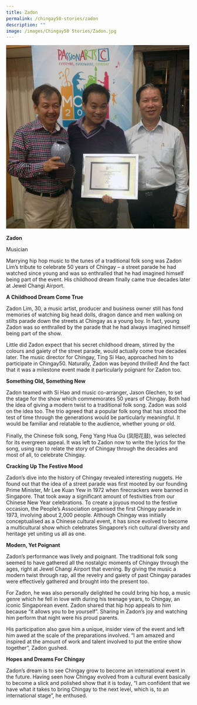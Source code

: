 ```yaml
---
title: Zadon
permalink: /chingay50-stories/zadon
description: ""
image: /images/Chingay50 Stories/Zadon.jpg
---
```

![Zadon](/images/Chingay50%20Stories/gerald%20tang.jpg)

**Zadon**

Musician

Marrying hip hop music to the tunes of a traditional folk song was Zadon Lim’s tribute to celebrate 50 years of Chingay – a street parade he had watched since young and was so enthralled that he had imagined himself being part of the event. His childhood dream finally came true decades later at Jewel Changi Airport. 

**A Childhood Dream Come True**

Zadon Lim, 30, a music artist, producer and business owner still has fond memories of watching big head dolls, dragon dance and men walking on stilts parade down the streets at Chingay as a young boy. In fact, young Zadon was so enthralled by the parade that he had always imagined himself being part of the show.

Little did Zadon expect that his secret childhood dream, stirred by the colours and gaiety of the street parade, would actually come true decades later. The music director for Chingay, Ting Si Hao, approached him to participate in Chingay50. Naturally, Zadon was beyond thrilled! And the fact that it was a milestone event made it particularly poignant for Zadon too. 

**Something Old, Something New**

Zadon teamed with Si Hao and music co-arranger, Jason Glechen, to set the stage for the show which commemorates 50 years of Chingay. Both had the idea of giving a modern twist to a traditional folk song. Zadon was sold on the idea too. The trio agreed that a popular folk song that has stood the test of time through the generations would be particularly meaningful. It would be familiar and relatable to the audience, whether young or old. 

Finally, the Chinese folk song, Feng Yang Hua Gu (凤阳花鼓), was selected for its evergreen appeal. It was left to Zadon now to write the lyrics for the song, using rap to relate the story of Chingay through the decades and most of all, to celebrate Chingay. 

**Cracking Up The Festive Mood**

Zadon’s dive into the history of Chingay revealed interesting nuggets. He found out that the idea of a street parade was first mooted by our founding Prime Minister, Mr Lee Kuan Yew in 1972 when firecrackers were banned in Singapore. That took away a significant amount of festivities from our Chinese New Year celebrations. To create a joyous mood to the festive occasion, the People’s Association organised the first Chingay parade in 1973, involving about 2,000 people. Although Chingay was initially conceptualised as a Chinese cultural event, it has since evolved to become a multicultural show which celebrates Singapore’s rich cultural diversity and heritage yet uniting us all as one. 

**Modern, Yet Poignant**

Zadon’s performance was lively and poignant. The traditional folk song seemed to have gathered all the nostalgic moments of Chingay through the ages, right at Jewel Changi Airport that evening. By giving the music a modern twist through rap, all the revelry and gaiety of past Chingay parades were effectively gathered and brought into the present too.  

For Zadon, he was also personally delighted he could bring hip hop, a music genre which he fell in love with during his teenage years, to Chingay, an iconic Singaporean event. Zadon shared that hip hop appeals to him because “it allows you to be yourself”. Sharing in Zadon’s joy and watching him perform that night were his proud parents. 

His participation also gave him a unique, insider view of the event and left him awed at the scale of the preparations involved. “I am amazed and inspired at the amount of work and talent involved to put the entire show together”, Zadon gushed. 

**Hopes and Dreams For Chingay**

Zadon’s dream is to see Chingay grow to become an international event in the future. Having seen how Chingay evolved from a cultural event basically to become a slick and polished show that it is today, “I am confident that we have what it takes to bring Chingay to the next level, which is, to an international stage”, he enthused. 

